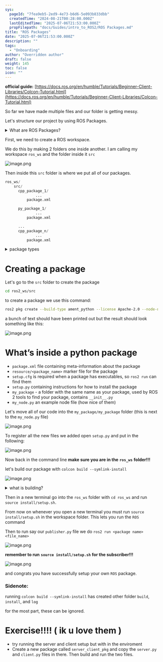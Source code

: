 ```yaml
---
sys:
  pageId: "7fea9eb5-2ed9-4e73-b6d6-5e093b833dbb"
  createdTime: "2024-08-21T00:28:00.000Z"
  lastEditedTime: "2025-07-06T21:53:00.000Z"
  propFilepath: "docs/Guides/intro_to_ROS2/ROS Packages.md"
title: "ROS Packages"
date: "2025-07-06T21:53:00.000Z"
description: ""
tags:
  - "Onboarding"
author: "Overridden author"
draft: false
weight: 145
toc: false
icon: ""
---
```


**official guide:** [https://docs.ros.org/en/humble/Tutorials/Beginner-Client-Libraries/Colcon-Tutorial.html](https://docs.ros.org/en/humble/Tutorials/Beginner-Client-Libraries/Colcon-Tutorial.html)

So far we have made multiple files and our folder is getting messy.

Let's structure our project by using ROS Packages.

<details>
      <summary>What are ROS Packages?</summary>
      ROS Packages are, as the name implies, packages of code that are highly sharable between ROS developers.
  </details>

First, we need to create a ROS workspace.

We do this by making 2 folders one inside another. I am calling my workspace `ros_ws` and the folder inside it `src`

![image.png](https://prod-files-secure.s3.us-west-2.amazonaws.com/d518164a-d88e-44d1-a4ee-3adb3bd8bce0/70706947-fd18-4537-a67b-e12946812d31/image.png?X-Amz-Algorithm=AWS4-HMAC-SHA256&X-Amz-Content-Sha256=UNSIGNED-PAYLOAD&X-Amz-Credential=ASIAZI2LB46676W66AP6%2F20250707%2Fus-west-2%2Fs3%2Faws4_request&X-Amz-Date=20250707T170903Z&X-Amz-Expires=3600&X-Amz-Security-Token=IQoJb3JpZ2luX2VjEHEaCXVzLXdlc3QtMiJHMEUCIQDY%2FVBFh%2BluMDqoMv08x5w5FmCrc4yHovtXKopEdiTKqgIgLnltbGC9f7IhQ0GSjZRMBn66tTKLup7AKHQLBVhC3dYq%2FwMIehAAGgw2Mzc0MjMxODM4MDUiDD6wKXgW6Ury8RZsjCrcAyjuFKhZP%2FuouI43QiP2mRuVAnQ3J1e3rUtK7Jan%2FtDSYE4sKZkKertxBU43dcQTZ3nqXU4Mv1PEN3u1vD%2FeLSgiiHtXbnc4arn1%2BFVPpJp5y9E2HOTtttnGdBmzIwd%2FYOlu3eZkFYsVgGCWaKOlFbh8eRidMzm2frGYrj69od1FbvaSL7QfsfhoRV6fneBJWGyP3VkyX1SqBlyN9ytjk9LqK%2B31BDXfgrFujxW4Ke3fUs830II7SGfBvakDGFxZ5DB%2FK5pJsX%2BHi2WVaRjQ58nwgM8vgZ6yJLrAyjoVk9fGwIq60wYCh6Wk2klVkCreR5yY166qEbbnbNDZ8H8IOMRtduuZldCaxCCl%2F3j6MnD1W6hdnIQ70CYrvBrOOOMQU56npqtrOtbpT1024igb9ViQddumcpm7uodjB5Xd8rIRjzJ4oNgKqqlJIbmpXvn9Wwsovcmh5s0HYHuOl%2BCToYyCERfOj%2F2iAqF98fVdK2nfgjsHIgvo3Y2ZATGz9ivHnZ9nSU7jlscBdX1bb4TnYjawcsF7Hb5O%2BbTPLPMcJKEcJk9TpnCEghYk%2BcN38gWRadfBtyXtBNrVjdo1aWRfb0q1MoD0%2FHiBFyX9l8Spnx6%2BkUlHuWldn7DNC8syMKnqr8MGOqUBqOU4wt%2FJUGJxMOx9txKkI57sfdtd5l7NrfWTybSXpt%2FScTe6TJgrhVlCg9ahCS4FvJPEaO02S5Nar0vtNR5vfRWmF3K9HH94rTW7nibrN6P0LoFxGI6oWkXtNElY6SndErB1%2BlJnTu0DICfLdQJRsma6DrpAX5yKtHKM6I3G4VkrCbsrrgrqKD6Da9rFtUkYXe%2FawF0A0ernJwwvDTzean0RFe98&X-Amz-Signature=6b18a9783ddd13e87e37412a4061f4af182d18ee5944031dbeb5927c4d0b994c&X-Amz-SignedHeaders=host&x-amz-checksum-mode=ENABLED&x-id=GetObject)

Then inside this `src` folder is where we put all of our packages.

```python
ros_ws/
    src/
      cpp_package_1/
		      ...
          package.xml

      py_package_1/
		      ...
          package.xml

      ...
      cpp_package_n/
		      ...
          package.xml

```

<details>

<summary>package types</summary>

packages can be either `C++` or python.

the intern file structure is different for each but for this guide we will stick to creating python packages

</details>

# Creating a package

Let's go to the `src` folder to create the package

```bash
cd ros2_ws/src
```

to create a package we use this command:

```bash
ros2 pkg create --build-type ament_python --license Apache-2.0 --node-name my_node my_package
```

a bunch of text should have been printed out but the result should look something like this:

![image.png](https://prod-files-secure.s3.us-west-2.amazonaws.com/d518164a-d88e-44d1-a4ee-3adb3bd8bce0/e6cf1e3f-8512-4a3e-b131-079f800bf3e8/image.png?X-Amz-Algorithm=AWS4-HMAC-SHA256&X-Amz-Content-Sha256=UNSIGNED-PAYLOAD&X-Amz-Credential=ASIAZI2LB46676W66AP6%2F20250707%2Fus-west-2%2Fs3%2Faws4_request&X-Amz-Date=20250707T170903Z&X-Amz-Expires=3600&X-Amz-Security-Token=IQoJb3JpZ2luX2VjEHEaCXVzLXdlc3QtMiJHMEUCIQDY%2FVBFh%2BluMDqoMv08x5w5FmCrc4yHovtXKopEdiTKqgIgLnltbGC9f7IhQ0GSjZRMBn66tTKLup7AKHQLBVhC3dYq%2FwMIehAAGgw2Mzc0MjMxODM4MDUiDD6wKXgW6Ury8RZsjCrcAyjuFKhZP%2FuouI43QiP2mRuVAnQ3J1e3rUtK7Jan%2FtDSYE4sKZkKertxBU43dcQTZ3nqXU4Mv1PEN3u1vD%2FeLSgiiHtXbnc4arn1%2BFVPpJp5y9E2HOTtttnGdBmzIwd%2FYOlu3eZkFYsVgGCWaKOlFbh8eRidMzm2frGYrj69od1FbvaSL7QfsfhoRV6fneBJWGyP3VkyX1SqBlyN9ytjk9LqK%2B31BDXfgrFujxW4Ke3fUs830II7SGfBvakDGFxZ5DB%2FK5pJsX%2BHi2WVaRjQ58nwgM8vgZ6yJLrAyjoVk9fGwIq60wYCh6Wk2klVkCreR5yY166qEbbnbNDZ8H8IOMRtduuZldCaxCCl%2F3j6MnD1W6hdnIQ70CYrvBrOOOMQU56npqtrOtbpT1024igb9ViQddumcpm7uodjB5Xd8rIRjzJ4oNgKqqlJIbmpXvn9Wwsovcmh5s0HYHuOl%2BCToYyCERfOj%2F2iAqF98fVdK2nfgjsHIgvo3Y2ZATGz9ivHnZ9nSU7jlscBdX1bb4TnYjawcsF7Hb5O%2BbTPLPMcJKEcJk9TpnCEghYk%2BcN38gWRadfBtyXtBNrVjdo1aWRfb0q1MoD0%2FHiBFyX9l8Spnx6%2BkUlHuWldn7DNC8syMKnqr8MGOqUBqOU4wt%2FJUGJxMOx9txKkI57sfdtd5l7NrfWTybSXpt%2FScTe6TJgrhVlCg9ahCS4FvJPEaO02S5Nar0vtNR5vfRWmF3K9HH94rTW7nibrN6P0LoFxGI6oWkXtNElY6SndErB1%2BlJnTu0DICfLdQJRsma6DrpAX5yKtHKM6I3G4VkrCbsrrgrqKD6Da9rFtUkYXe%2FawF0A0ernJwwvDTzean0RFe98&X-Amz-Signature=44785009818845d554cf59852f25418baed69a0e0e39bf3cdd48dd93888f5f72&X-Amz-SignedHeaders=host&x-amz-checksum-mode=ENABLED&x-id=GetObject)

# What’s inside a python package

- `package.xml` file containing meta-information about the package
- `resource/<package_name>` marker file for the package
- `setup.cfg` is required when a package has executables, so `ros2 run` can find them
- `setup.py` containing instructions for how to install the package
- `my_package` - a folder with the same name as your package, used by ROS 2 tools to find your package, contains `__init__.py`
- `my_node.py` an example node file (how nice of them)

Let's move all of our code into the `my_package/my_package` folder (this is next to the `my_node.py` file)

![image.png](https://prod-files-secure.s3.us-west-2.amazonaws.com/d518164a-d88e-44d1-a4ee-3adb3bd8bce0/9ce58f11-0da9-4d3e-b86d-506a9685d378/image.png?X-Amz-Algorithm=AWS4-HMAC-SHA256&X-Amz-Content-Sha256=UNSIGNED-PAYLOAD&X-Amz-Credential=ASIAZI2LB46676W66AP6%2F20250707%2Fus-west-2%2Fs3%2Faws4_request&X-Amz-Date=20250707T170903Z&X-Amz-Expires=3600&X-Amz-Security-Token=IQoJb3JpZ2luX2VjEHEaCXVzLXdlc3QtMiJHMEUCIQDY%2FVBFh%2BluMDqoMv08x5w5FmCrc4yHovtXKopEdiTKqgIgLnltbGC9f7IhQ0GSjZRMBn66tTKLup7AKHQLBVhC3dYq%2FwMIehAAGgw2Mzc0MjMxODM4MDUiDD6wKXgW6Ury8RZsjCrcAyjuFKhZP%2FuouI43QiP2mRuVAnQ3J1e3rUtK7Jan%2FtDSYE4sKZkKertxBU43dcQTZ3nqXU4Mv1PEN3u1vD%2FeLSgiiHtXbnc4arn1%2BFVPpJp5y9E2HOTtttnGdBmzIwd%2FYOlu3eZkFYsVgGCWaKOlFbh8eRidMzm2frGYrj69od1FbvaSL7QfsfhoRV6fneBJWGyP3VkyX1SqBlyN9ytjk9LqK%2B31BDXfgrFujxW4Ke3fUs830II7SGfBvakDGFxZ5DB%2FK5pJsX%2BHi2WVaRjQ58nwgM8vgZ6yJLrAyjoVk9fGwIq60wYCh6Wk2klVkCreR5yY166qEbbnbNDZ8H8IOMRtduuZldCaxCCl%2F3j6MnD1W6hdnIQ70CYrvBrOOOMQU56npqtrOtbpT1024igb9ViQddumcpm7uodjB5Xd8rIRjzJ4oNgKqqlJIbmpXvn9Wwsovcmh5s0HYHuOl%2BCToYyCERfOj%2F2iAqF98fVdK2nfgjsHIgvo3Y2ZATGz9ivHnZ9nSU7jlscBdX1bb4TnYjawcsF7Hb5O%2BbTPLPMcJKEcJk9TpnCEghYk%2BcN38gWRadfBtyXtBNrVjdo1aWRfb0q1MoD0%2FHiBFyX9l8Spnx6%2BkUlHuWldn7DNC8syMKnqr8MGOqUBqOU4wt%2FJUGJxMOx9txKkI57sfdtd5l7NrfWTybSXpt%2FScTe6TJgrhVlCg9ahCS4FvJPEaO02S5Nar0vtNR5vfRWmF3K9HH94rTW7nibrN6P0LoFxGI6oWkXtNElY6SndErB1%2BlJnTu0DICfLdQJRsma6DrpAX5yKtHKM6I3G4VkrCbsrrgrqKD6Da9rFtUkYXe%2FawF0A0ernJwwvDTzean0RFe98&X-Amz-Signature=8e5f3c0cbd43a490f4430654816c69576239f0c528ab89bea2d32fac71454a11&X-Amz-SignedHeaders=host&x-amz-checksum-mode=ENABLED&x-id=GetObject)

To register all the new files we added open `setup.py` and put in the following:

![image.png](https://prod-files-secure.s3.us-west-2.amazonaws.com/d518164a-d88e-44d1-a4ee-3adb3bd8bce0/1cd7c262-4cae-4496-9d75-c178537d24a2/image.png?X-Amz-Algorithm=AWS4-HMAC-SHA256&X-Amz-Content-Sha256=UNSIGNED-PAYLOAD&X-Amz-Credential=ASIAZI2LB46676W66AP6%2F20250707%2Fus-west-2%2Fs3%2Faws4_request&X-Amz-Date=20250707T170903Z&X-Amz-Expires=3600&X-Amz-Security-Token=IQoJb3JpZ2luX2VjEHEaCXVzLXdlc3QtMiJHMEUCIQDY%2FVBFh%2BluMDqoMv08x5w5FmCrc4yHovtXKopEdiTKqgIgLnltbGC9f7IhQ0GSjZRMBn66tTKLup7AKHQLBVhC3dYq%2FwMIehAAGgw2Mzc0MjMxODM4MDUiDD6wKXgW6Ury8RZsjCrcAyjuFKhZP%2FuouI43QiP2mRuVAnQ3J1e3rUtK7Jan%2FtDSYE4sKZkKertxBU43dcQTZ3nqXU4Mv1PEN3u1vD%2FeLSgiiHtXbnc4arn1%2BFVPpJp5y9E2HOTtttnGdBmzIwd%2FYOlu3eZkFYsVgGCWaKOlFbh8eRidMzm2frGYrj69od1FbvaSL7QfsfhoRV6fneBJWGyP3VkyX1SqBlyN9ytjk9LqK%2B31BDXfgrFujxW4Ke3fUs830II7SGfBvakDGFxZ5DB%2FK5pJsX%2BHi2WVaRjQ58nwgM8vgZ6yJLrAyjoVk9fGwIq60wYCh6Wk2klVkCreR5yY166qEbbnbNDZ8H8IOMRtduuZldCaxCCl%2F3j6MnD1W6hdnIQ70CYrvBrOOOMQU56npqtrOtbpT1024igb9ViQddumcpm7uodjB5Xd8rIRjzJ4oNgKqqlJIbmpXvn9Wwsovcmh5s0HYHuOl%2BCToYyCERfOj%2F2iAqF98fVdK2nfgjsHIgvo3Y2ZATGz9ivHnZ9nSU7jlscBdX1bb4TnYjawcsF7Hb5O%2BbTPLPMcJKEcJk9TpnCEghYk%2BcN38gWRadfBtyXtBNrVjdo1aWRfb0q1MoD0%2FHiBFyX9l8Spnx6%2BkUlHuWldn7DNC8syMKnqr8MGOqUBqOU4wt%2FJUGJxMOx9txKkI57sfdtd5l7NrfWTybSXpt%2FScTe6TJgrhVlCg9ahCS4FvJPEaO02S5Nar0vtNR5vfRWmF3K9HH94rTW7nibrN6P0LoFxGI6oWkXtNElY6SndErB1%2BlJnTu0DICfLdQJRsma6DrpAX5yKtHKM6I3G4VkrCbsrrgrqKD6Da9rFtUkYXe%2FawF0A0ernJwwvDTzean0RFe98&X-Amz-Signature=d686831bea1c9f49d6df5c034be365b07915e417206fd362645c741624d832e8&X-Amz-SignedHeaders=host&x-amz-checksum-mode=ENABLED&x-id=GetObject)

Now back in the command line **make sure you are in the** **`ros_ws`** **folder!!!**

let's build our package with `colcon build --symlink-install`

![image.png](https://prod-files-secure.s3.us-west-2.amazonaws.com/d518164a-d88e-44d1-a4ee-3adb3bd8bce0/2f2a0d27-b173-48fd-b189-5f5c0ce65619/image.png?X-Amz-Algorithm=AWS4-HMAC-SHA256&X-Amz-Content-Sha256=UNSIGNED-PAYLOAD&X-Amz-Credential=ASIAZI2LB46676W66AP6%2F20250707%2Fus-west-2%2Fs3%2Faws4_request&X-Amz-Date=20250707T170903Z&X-Amz-Expires=3600&X-Amz-Security-Token=IQoJb3JpZ2luX2VjEHEaCXVzLXdlc3QtMiJHMEUCIQDY%2FVBFh%2BluMDqoMv08x5w5FmCrc4yHovtXKopEdiTKqgIgLnltbGC9f7IhQ0GSjZRMBn66tTKLup7AKHQLBVhC3dYq%2FwMIehAAGgw2Mzc0MjMxODM4MDUiDD6wKXgW6Ury8RZsjCrcAyjuFKhZP%2FuouI43QiP2mRuVAnQ3J1e3rUtK7Jan%2FtDSYE4sKZkKertxBU43dcQTZ3nqXU4Mv1PEN3u1vD%2FeLSgiiHtXbnc4arn1%2BFVPpJp5y9E2HOTtttnGdBmzIwd%2FYOlu3eZkFYsVgGCWaKOlFbh8eRidMzm2frGYrj69od1FbvaSL7QfsfhoRV6fneBJWGyP3VkyX1SqBlyN9ytjk9LqK%2B31BDXfgrFujxW4Ke3fUs830II7SGfBvakDGFxZ5DB%2FK5pJsX%2BHi2WVaRjQ58nwgM8vgZ6yJLrAyjoVk9fGwIq60wYCh6Wk2klVkCreR5yY166qEbbnbNDZ8H8IOMRtduuZldCaxCCl%2F3j6MnD1W6hdnIQ70CYrvBrOOOMQU56npqtrOtbpT1024igb9ViQddumcpm7uodjB5Xd8rIRjzJ4oNgKqqlJIbmpXvn9Wwsovcmh5s0HYHuOl%2BCToYyCERfOj%2F2iAqF98fVdK2nfgjsHIgvo3Y2ZATGz9ivHnZ9nSU7jlscBdX1bb4TnYjawcsF7Hb5O%2BbTPLPMcJKEcJk9TpnCEghYk%2BcN38gWRadfBtyXtBNrVjdo1aWRfb0q1MoD0%2FHiBFyX9l8Spnx6%2BkUlHuWldn7DNC8syMKnqr8MGOqUBqOU4wt%2FJUGJxMOx9txKkI57sfdtd5l7NrfWTybSXpt%2FScTe6TJgrhVlCg9ahCS4FvJPEaO02S5Nar0vtNR5vfRWmF3K9HH94rTW7nibrN6P0LoFxGI6oWkXtNElY6SndErB1%2BlJnTu0DICfLdQJRsma6DrpAX5yKtHKM6I3G4VkrCbsrrgrqKD6Da9rFtUkYXe%2FawF0A0ernJwwvDTzean0RFe98&X-Amz-Signature=f308a2d61cdff26e2659ad28661e32823f38578a4bb129d468433cd92cb0123b&X-Amz-SignedHeaders=host&x-amz-checksum-mode=ENABLED&x-id=GetObject)

<details>

<summary>what is building?</summary>

if you are a CS major at Rose-Hulman you will learn the answer to this in CSSE132

but TLDR; is it combines all the code files into one program that can be run easily 

</details>

Then in a new terminal go into the `ros_ws` folder with `cd ros_ws` and run `source install/setup.sh`. 

From now on whenever you open a new terminal you must run `source install/setup.sh` in the workspace folder. This lets you run the `ROS` command

Then to run say our `publisher.py` file we do `ros2 run <package name> <file_name>`

![image.png](https://prod-files-secure.s3.us-west-2.amazonaws.com/d518164a-d88e-44d1-a4ee-3adb3bd8bce0/4f4b1219-3a44-4632-aa0a-ce3471699f59/image.png?X-Amz-Algorithm=AWS4-HMAC-SHA256&X-Amz-Content-Sha256=UNSIGNED-PAYLOAD&X-Amz-Credential=ASIAZI2LB46676W66AP6%2F20250707%2Fus-west-2%2Fs3%2Faws4_request&X-Amz-Date=20250707T170903Z&X-Amz-Expires=3600&X-Amz-Security-Token=IQoJb3JpZ2luX2VjEHEaCXVzLXdlc3QtMiJHMEUCIQDY%2FVBFh%2BluMDqoMv08x5w5FmCrc4yHovtXKopEdiTKqgIgLnltbGC9f7IhQ0GSjZRMBn66tTKLup7AKHQLBVhC3dYq%2FwMIehAAGgw2Mzc0MjMxODM4MDUiDD6wKXgW6Ury8RZsjCrcAyjuFKhZP%2FuouI43QiP2mRuVAnQ3J1e3rUtK7Jan%2FtDSYE4sKZkKertxBU43dcQTZ3nqXU4Mv1PEN3u1vD%2FeLSgiiHtXbnc4arn1%2BFVPpJp5y9E2HOTtttnGdBmzIwd%2FYOlu3eZkFYsVgGCWaKOlFbh8eRidMzm2frGYrj69od1FbvaSL7QfsfhoRV6fneBJWGyP3VkyX1SqBlyN9ytjk9LqK%2B31BDXfgrFujxW4Ke3fUs830II7SGfBvakDGFxZ5DB%2FK5pJsX%2BHi2WVaRjQ58nwgM8vgZ6yJLrAyjoVk9fGwIq60wYCh6Wk2klVkCreR5yY166qEbbnbNDZ8H8IOMRtduuZldCaxCCl%2F3j6MnD1W6hdnIQ70CYrvBrOOOMQU56npqtrOtbpT1024igb9ViQddumcpm7uodjB5Xd8rIRjzJ4oNgKqqlJIbmpXvn9Wwsovcmh5s0HYHuOl%2BCToYyCERfOj%2F2iAqF98fVdK2nfgjsHIgvo3Y2ZATGz9ivHnZ9nSU7jlscBdX1bb4TnYjawcsF7Hb5O%2BbTPLPMcJKEcJk9TpnCEghYk%2BcN38gWRadfBtyXtBNrVjdo1aWRfb0q1MoD0%2FHiBFyX9l8Spnx6%2BkUlHuWldn7DNC8syMKnqr8MGOqUBqOU4wt%2FJUGJxMOx9txKkI57sfdtd5l7NrfWTybSXpt%2FScTe6TJgrhVlCg9ahCS4FvJPEaO02S5Nar0vtNR5vfRWmF3K9HH94rTW7nibrN6P0LoFxGI6oWkXtNElY6SndErB1%2BlJnTu0DICfLdQJRsma6DrpAX5yKtHKM6I3G4VkrCbsrrgrqKD6Da9rFtUkYXe%2FawF0A0ernJwwvDTzean0RFe98&X-Amz-Signature=9649f21d3b98cce76432e4d568cf1e829ea7115eb98bb880ef73f149d5466df3&X-Amz-SignedHeaders=host&x-amz-checksum-mode=ENABLED&x-id=GetObject)

**remember to run** **`source install/setup.sh`** **for the subscriber!!!**

![image.png](https://prod-files-secure.s3.us-west-2.amazonaws.com/d518164a-d88e-44d1-a4ee-3adb3bd8bce0/02121119-dad4-49ec-8356-c956108b4243/image.png?X-Amz-Algorithm=AWS4-HMAC-SHA256&X-Amz-Content-Sha256=UNSIGNED-PAYLOAD&X-Amz-Credential=ASIAZI2LB46676W66AP6%2F20250707%2Fus-west-2%2Fs3%2Faws4_request&X-Amz-Date=20250707T170903Z&X-Amz-Expires=3600&X-Amz-Security-Token=IQoJb3JpZ2luX2VjEHEaCXVzLXdlc3QtMiJHMEUCIQDY%2FVBFh%2BluMDqoMv08x5w5FmCrc4yHovtXKopEdiTKqgIgLnltbGC9f7IhQ0GSjZRMBn66tTKLup7AKHQLBVhC3dYq%2FwMIehAAGgw2Mzc0MjMxODM4MDUiDD6wKXgW6Ury8RZsjCrcAyjuFKhZP%2FuouI43QiP2mRuVAnQ3J1e3rUtK7Jan%2FtDSYE4sKZkKertxBU43dcQTZ3nqXU4Mv1PEN3u1vD%2FeLSgiiHtXbnc4arn1%2BFVPpJp5y9E2HOTtttnGdBmzIwd%2FYOlu3eZkFYsVgGCWaKOlFbh8eRidMzm2frGYrj69od1FbvaSL7QfsfhoRV6fneBJWGyP3VkyX1SqBlyN9ytjk9LqK%2B31BDXfgrFujxW4Ke3fUs830II7SGfBvakDGFxZ5DB%2FK5pJsX%2BHi2WVaRjQ58nwgM8vgZ6yJLrAyjoVk9fGwIq60wYCh6Wk2klVkCreR5yY166qEbbnbNDZ8H8IOMRtduuZldCaxCCl%2F3j6MnD1W6hdnIQ70CYrvBrOOOMQU56npqtrOtbpT1024igb9ViQddumcpm7uodjB5Xd8rIRjzJ4oNgKqqlJIbmpXvn9Wwsovcmh5s0HYHuOl%2BCToYyCERfOj%2F2iAqF98fVdK2nfgjsHIgvo3Y2ZATGz9ivHnZ9nSU7jlscBdX1bb4TnYjawcsF7Hb5O%2BbTPLPMcJKEcJk9TpnCEghYk%2BcN38gWRadfBtyXtBNrVjdo1aWRfb0q1MoD0%2FHiBFyX9l8Spnx6%2BkUlHuWldn7DNC8syMKnqr8MGOqUBqOU4wt%2FJUGJxMOx9txKkI57sfdtd5l7NrfWTybSXpt%2FScTe6TJgrhVlCg9ahCS4FvJPEaO02S5Nar0vtNR5vfRWmF3K9HH94rTW7nibrN6P0LoFxGI6oWkXtNElY6SndErB1%2BlJnTu0DICfLdQJRsma6DrpAX5yKtHKM6I3G4VkrCbsrrgrqKD6Da9rFtUkYXe%2FawF0A0ernJwwvDTzean0RFe98&X-Amz-Signature=b4515c0f88d3bfca0b06764c75b1e690d36fb19d5193df94e3219692a1a4bc65&X-Amz-SignedHeaders=host&x-amz-checksum-mode=ENABLED&x-id=GetObject)

and congrats you have successfully setup your own `ROS` package.

### Sidenote:

running `colcon build --symlink-install` has created other folder `build`, `install`, and `log`

for the most part, these can be ignored.

# Exercise!!!! ( ik u love them )

- try running the server and client setup but with in the enviroment
- Create a new package called `server_client_pkg` and copy the `server.py` and `client.py` files in there. Then build and run the two files.
